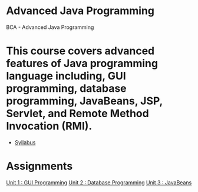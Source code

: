 # Advanced Java Programming
BCA - Advanced Java Programming
# This course covers advanced features of Java programming language including, GUI programming, database programming, JavaBeans, JSP, Servlet, and Remote Method Invocation (RMI).

* [Syllabus](https://github.com/pdsdahal/BCA_Advanced_Java_Programming/blob/main/BCA_AdvancedJavaProgramming/Advanced%20Java%20Material/Syllabus/CACS354-Advanced-Java-Programming.pdf)

# Assignments
[Unit 1 : GUI Programming](https://github.com/pdsdahal/BCA_Advanced_Java_Programming/blob/main/BCA_AdvancedJavaProgramming/Advanced%20Java%20Material/Assignments/Swing%20Assignments.pdf)
[Unit 2 : Database Programming](https://github.com/pdsdahal/BCA_Advanced_Java_Programming/blob/main/BCA_AdvancedJavaProgramming/Advanced%20Java%20Material/Assignments/Database%20Programming%20Assignment.pdf)
[Unit 3 : JavaBeans](https://github.com/pdsdahal/BCA_Advanced_Java_Programming/blob/main/BCA_AdvancedJavaProgramming/Advanced%20Java%20Material/Assignments/JavaBeans%20Assignment.pdf)

